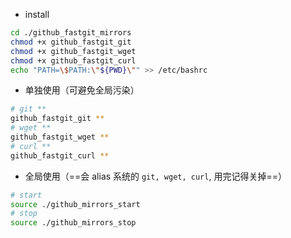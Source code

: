 - install
```bash
cd ./github_fastgit_mirrors
chmod +x github_fastgit_git
chmod +x github_fastgit_wget
chmod +x github_fastgit_curl
echo "PATH=\$PATH:\"${PWD}\"" >> /etc/bashrc
```

- 单独使用（可避免全局污染）
```bash
# git **
github_fastgit_git **
# wget **
github_fastgit_wget **
# curl **
github_fastgit_curl **
```

- 全局使用（==会 alias 系统的 `git, wget, curl`, 用完记得关掉==）
```bash
# start
source ./github_mirrors_start
# stop
source ./github_mirrors_stop
```

